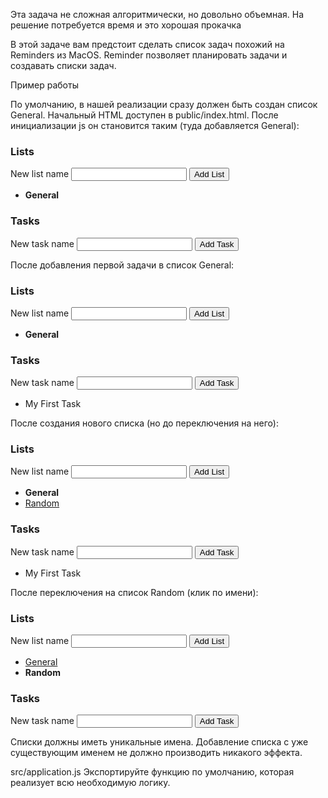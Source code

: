 Эта задача не сложная алгоритмически, но довольно объемная. На решение потребуется время и это хорошая прокачка

В этой задаче вам предстоит сделать список задач похожий на Reminders из MacOS. Reminder позволяет планировать задачи и создавать списки задач.

Пример работы

По умолчанию, в нашей реализации сразу должен быть создан список General. Начальный HTML доступен в public/index.html. После инициализации js он становится таким (туда добавляется General):

<div class="row">
  <div class="col">
    <h3>Lists</h3>
    <form class="form-inline mb-2" data-container="new-list-form">
      <label for="new-list-name" class="sr-only">New list name</label>
      <input
        type="text"
        id="new-list-name"
        class="form-control mr-2"
        name="name"
        required
      />
      <input type="submit" class="btn btn-primary" value="Add List" />
    </form>
    <div data-container="lists">
      <ul>
        <li><b>General</b></li>
      </ul>
    </div>
  </div>
  <div class="col">
    <h3>Tasks</h3>
    <form class="form-inline mb-2" data-container="new-task-form">
      <label for="new-task-name" class="sr-only">New task name</label>
      <input
        type="text"
        id="new-task-name"
        class="form-control mr-2"
        name="name"
        required
      />
      <input type="submit" class="btn btn-primary" value="Add Task" />
    </form>
    <div data-container="tasks"></div>
  </div>
</div>
После добавления первой задачи в список General:

<div class="row">
  <div class="col">
    <h3>Lists</h3>
    <form class="form-inline mb-2" data-container="new-list-form">
      <label for="new-list-name" class="sr-only">New list name</label>
      <input
        type="text"
        id="new-list-name"
        class="form-control mr-2"
        name="name"
        required
      />
      <input type="submit" class="btn btn-primary" value="Add List" />
    </form>
    <div data-container="lists">
      <ul>
        <li><b>General</b></li>
      </ul>
    </div>
  </div>
  <div class="col">
    <h3>Tasks</h3>
    <form class="form-inline mb-2" data-container="new-task-form">
      <label for="new-task-name" class="sr-only">New task name</label>
      <input
        type="text"
        id="new-task-name"
        class="form-control mr-2"
        name="name"
        required
      />
      <input type="submit" class="btn btn-primary" value="Add Task" />
    </form>
    <div data-container="tasks">
      <ul>
        <li>My First Task</li>
      </ul>
    </div>
  </div>
</div>
После создания нового списка (но до переключения на него):

<div class="row">
  <div class="col">
    <h3>Lists</h3>
    <form class="form-inline mb-2" data-container="new-list-form">
      <label for="new-list-name" class="sr-only">New list name</label>
      <input
        type="text"
        id="new-list-name"
        class="form-control mr-2"
        name="name"
        required
      />
      <input type="submit" class="btn btn-primary" value="Add List" />
    </form>
    <div data-container="lists">
      <ul>
        <li><b>General</b></li>
        <li><a href="#random">Random</a></li>
      </ul>
    </div>
  </div>
  <div class="col">
    <h3>Tasks</h3>
    <form class="form-inline mb-2" data-container="new-task-form">
      <label for="new-task-name" class="sr-only">New task name</label>
      <input
        type="text"
        id="new-task-name"
        class="form-control mr-2"
        name="name"
        required
      />
      <input type="submit" class="btn btn-primary" value="Add Task" />
    </form>
    <div data-container="tasks">
      <ul>
        <li>My First Task</li>
      </ul>
    </div>
  </div>
</div>
После переключения на список Random (клик по имени):

<div class="row">
  <div class="col">
    <h3>Lists</h3>
    <form class="form-inline mb-2" data-container="new-list-form">
      <label for="new-list-name" class="sr-only">New list name</label>
      <input
        type="text"
        id="new-list-name"
        class="form-control mr-2"
        name="name"
        required
      />
      <input type="submit" class="btn btn-primary" value="Add List" />
    </form>
    <div data-container="lists">
      <ul>
        <li><a href="#general">General</a></li>
        <li><b>Random</b></li>
      </ul>
    </div>
  </div>
  <div class="col">
    <h3>Tasks</h3>
    <form class="form-inline mb-2" data-container="new-task-form">
      <label for="new-task-name" class="sr-only">New task name</label>
      <input
        type="text"
        id="new-task-name"
        class="form-control mr-2"
        name="name"
        required
      />
      <input type="submit" class="btn btn-primary" value="Add Task" />
    </form>
    <div data-container="tasks"></div>
  </div>
</div>
Списки должны иметь уникальные имена. Добавление списка с уже существующим именем не должно производить никакого эффекта.

src/application.js
Экспортируйте функцию по умолчанию, которая реализует всю необходимую логику.